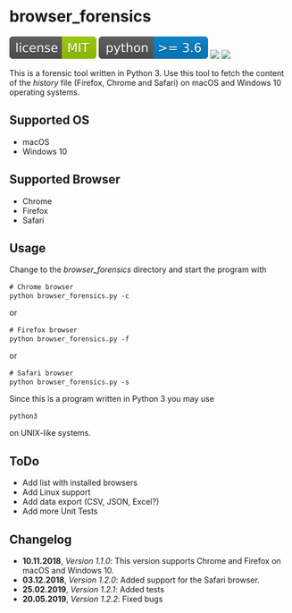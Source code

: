 # browser_forensics

![](img/license-MIT-green.svg) ![](img/python-3.6-blue.svg) ![](https://img.shields.io/github/last-commit/niftycode/browser_forensics.svg?style=flat) ![](https://img.shields.io/github/issues/niftycode/browser_forensics.svg?style=flat)

This is a forensic tool written in Python 3. Use this tool to  fetch the content of the *history* file (Firefox, Chrome and Safari) on macOS and Windows 10 operating systems.

## Supported OS

* macOS
* Windows 10

## Supported Browser

* Chrome
* Firefox
* Safari

## Usage

Change to the *browser_forensics* directory and start the program with

    # Chrome browser
    python browser_forensics.py -c

or

    # Firefox browser
    python browser_forensics.py -f

or

    # Safari browser
    python browser_forensics.py -s

Since this is a program written in Python 3 you may use

    python3

on UNIX-like systems.

## ToDo

* Add list with installed browsers
* Add Linux support
* Add data export (CSV, JSON, Excel?)
* Add more Unit Tests

## Changelog

* **10.11.2018**, *Version 1.1.0*: This version supports Chrome and Firefox on macOS and Windows 10.
* **03.12.2018**, *Version 1.2.0*: Added support for the Safari browser.
* **25.02.2019**, *Version 1.2.1*: Added tests
* **20.05.2019**, *Version 1.2.2*: Fixed bugs
